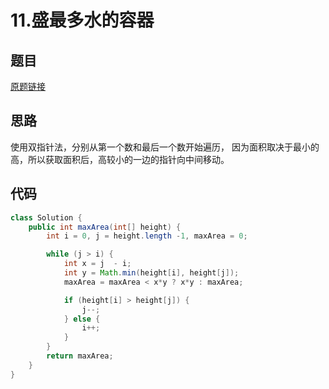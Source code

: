 # 11.盛最多水的容器
## 题目
[原题链接](https://leetcode.com/problems/container-with-most-water/)

## 思路
使用双指针法，分别从第一个数和最后一个数开始遍历，
因为面积取决于最小的高，所以获取面积后，高较小的一边的指针向中间移动。

## 代码
```java
class Solution {
    public int maxArea(int[] height) {
        int i = 0, j = height.length -1, maxArea = 0;

        while (j > i) {
            int x = j  - i;
            int y = Math.min(height[i], height[j]);
            maxArea = maxArea < x*y ? x*y : maxArea;

            if (height[i] > height[j]) {
                j--;
            } else {
                i++;
            }
        }
        return maxArea;
    }
}
```
